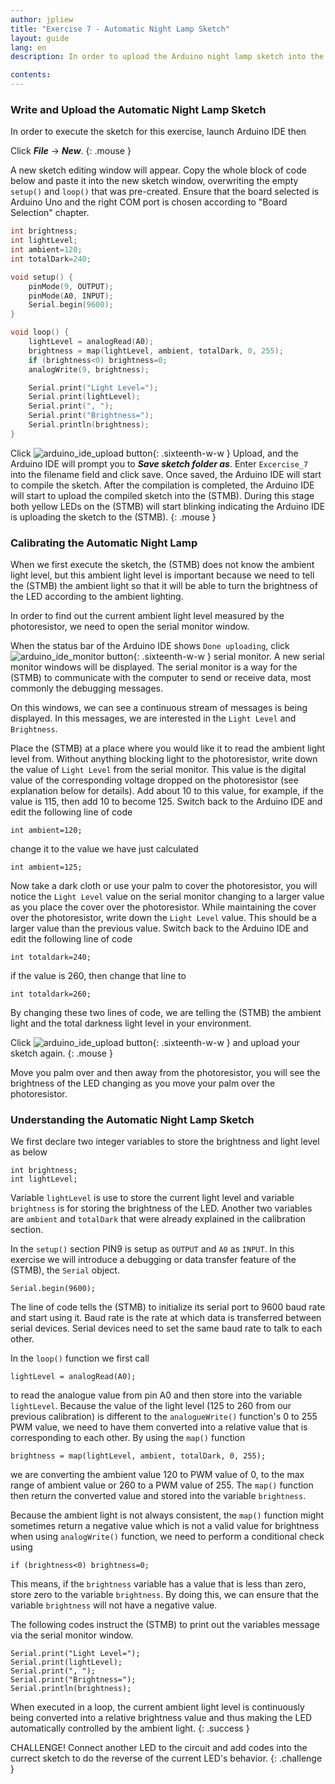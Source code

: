 ```yaml
---
author: jpliew
title: "Exercise 7 - Automatic Night Lamp Sketch"
layout: guide
lang: en
description: In order to upload the Arduino night lamp sketch into the (STMB), launch Arduino IDE then, click File-> New. A new sketch editing window will appear. Copy the whole block of code below and paste it into the new sketch window, overwriting the empty `setup()` and `loop()` that was pre-created. Ensure that the board selected is Arduino Uno and the right COM port is chosen according to "Board Selection" chapter.

contents:
---
```

### Write and Upload the Automatic Night Lamp Sketch

In order to execute the sketch for this exercise, launch Arduino IDE then 

Click ***File*** -> ***New***. 
{: .mouse }

A new sketch editing window will appear. Copy the whole block of code below and paste it into the new sketch window, overwriting the empty `setup()` and `loop()` that was pre-created. Ensure that the board selected is Arduino Uno and the right COM port is chosen according to "Board Selection" chapter.

```c
int brightness;
int lightLevel;
int ambient=120;
int totalDark=240;

void setup() {
    pinMode(9, OUTPUT);
    pinMode(A0, INPUT);
    Serial.begin(9600);
}

void loop() {
    lightLevel = analogRead(A0);
    brightness = map(lightLevel, ambient, totalDark, 0, 255);
    if (brightness<0) brightness=0;
    analogWrite(9, brightness);

    Serial.print("Light Level=");
    Serial.print(lightLevel);
    Serial.print(", ");
    Serial.print("Brightness=");
    Serial.println(brightness);
}
```

Click ![arduino_ide_upload button](img/arduino_ide_upload_icon.svg){: .sixteenth-w-w } Upload, and the Arduino IDE will prompt you to ***Save sketch folder as***. Enter `Excercise_7` into the filename field and click save. Once saved, the Arduino IDE will start to compile the sketch. After the compilation is completed, the Arduino IDE will start to upload the compiled sketch into the (STMB). During this stage both yellow LEDs on the (STMB) will start blinking indicating the Arduino IDE is uploading the sketch to the (STMB).
{: .mouse }

### Calibrating the Automatic Night Lamp

When we first execute the sketch, the (STMB) does not know the ambient light level, but this ambient light level is important because we need to tell the (STMB) the ambient light so that it will be able to turn the brightness of the LED according to the ambient lighting.

In order to find out the current ambient light level measured by the photoresistor, we need to open the serial monitor window. 

When the status bar of the Arduino IDE shows `Done uploading`, click  ![arduino_ide_monitor button](img/arduino_ide_monitor_icon.svg){: .sixteenth-w-w } serial monitor. A new serial monitor windows will be displayed. The serial monitor is a way for the (STMB) to communicate with the computer to send or receive data, most commonly the debugging messages.

On this windows, we can see a continuous stream of messages is being displayed. In this messages, we are interested in the `Light Level` and `Brightness`.  

Place the (STMB) at a place where you would like it to read the ambient light level from. Without anything blocking light to the photoresistor, write down the value of `Light Level` from the serial monitor. This value is the digital value of the corresponding voltage dropped on the photoresistor (see explanation below for details). Add about 10 to this value, for example, if the value is 115, then add 10 to become 125. Switch back to the Arduino IDE and edit the following line of code

`int ambient=120;`

change it to the value we have just calculated 

`int ambient=125;`

Now take a dark cloth or use your palm to cover the photoresistor, you will notice the `Light Level` value on the serial monitor changing to a larger value as you place the cover over the photoresistor. While maintaining the cover over the photoresistor, write down the `Light Level` value. This should be a larger value than the previous value. Switch back to the Arduino IDE and edit the following line of code

`int totaldark=240;`

if the value is 260, then change that line to 

`int totaldark=260;`

By changing these two lines of code, we are telling the (STMB) the ambient light and the total darkness light level in your environment.

Click ![arduino_ide_upload button](img/arduino_ide_upload_icon.svg){: .sixteenth-w-w } and upload your sketch again.
{: .mouse }

Move you palm over and then away from the photoresistor, you will see the brightness of the LED changing as you move your palm over the photoresistor.

### Understanding the Automatic Night Lamp Sketch

We first declare two integer variables to store the brightness and light level as below

    int brightness;
    int lightLevel;

Variable `lightLevel` is use to store the current light level and variable `brightness` is for storing the brightness of the LED. Another two variables are `ambient` and `totalDark` that were already explained in the calibration section.

In the `setup()` section PIN9 is setup as `OUTPUT` and `A0` as `INPUT`. In this exercise we will introduce a debugging or data transfer feature of the (STMB), the `Serial` object. 

`Serial.begin(9600);`

The line of code tells the (STMB) to initialize its serial port to 9600 baud rate and start using it. Baud rate is the rate at which data is transferred between serial devices. Serial devices need to set the same baud rate to talk to each other.

In the `loop()` function we first call

`lightLevel = analogRead(A0);`

to read the analogue value from pin A0 and then store into the variable `lightLevel`. Because the value of the light level (125 to 260 from our previous calibration) is different to the `analogueWrite()` function's 0 to 255 PWM value, we need to have them converted into a relative value that is corresponding to each other. By using the `map()` function

`brightness = map(lightLevel, ambient, totalDark, 0, 255);`

we are converting the ambient value 120 to PWM value of 0, to the max range of ambient value or 260 to a PWM value of 255. The `map()` function then return the converted value and stored into the variable `brightness`.

Because the ambient light is not always consistent, the `map()` function might sometimes return a negative value which is not a valid value for brightness when using `analogWrite()` function, we need to perform a conditional check using

`if (brightness<0) brightness=0;`

This means, if the `brightness` variable has a value that is less than zero, store zero to the variable `brightness`. By doing this, we can ensure that the variable `brightness` will not have a negative value. 

The following codes instruct the (STMB) to print out the variables message via the serial monitor window.

    Serial.print("Light Level=");
    Serial.print(lightLevel);
    Serial.print(", ");
    Serial.print("Brightness=");
    Serial.println(brightness);


When executed in a loop, the current ambient light level is continuously being converted into a relative brightness value and thus making the LED automatically controlled by the ambient light.
{: .success }

CHALLENGE! Connect another LED to the circuit and add codes into the currect sketch to do the reverse of the current LED's behavior.
{: .challenge }  
